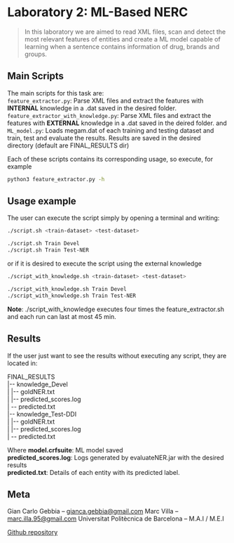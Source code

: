 
# Laboratory 2: ML-Based NERC
> In this laboratory we are aimed to read XML files, scan and detect the most relevant features of entities and create a ML model capable of learning when a sentence contains information of drug, brands and groups.




## Main Scripts
The main scripts for this task are:   
`feature_extractor.py`: Parse XML files and extract the features with **INTERNAL** knowledge in a .dat saved in the desired folder.  
`feature_extractor_with_knowledge.py`: Parse XML files and extract the features with **EXTERNAL** knowledge in a .dat saved in the deired folder.  and   
`ML_model.py`: Loads megam.dat of each training and testing dataset and train, test and evaluate the results. Results are saved in the desired directory (default are FINAL_RESULTS dir)  

Each of these scripts contains its corresponding usage, so execute, for example 
```sh
python3 feature_extractor.py -h 
```

## Usage example

The user can execute the script simply by opening a terminal and writing:
```sh
./script.sh <train-dataset> <test-dataset>

./script.sh Train Devel 
./script.sh Train Test-NER
```
or if it is desired to execute the script using the external knowledge
```sh
./script_with_knowledge.sh <train-dataset> <test-dataset>

./script_with_knowledge.sh Train Devel 
./script_with_knowledge.sh Train Test-NER
```
**Note**: ./script_with_knowledge executes four times the feature_extractor.sh and each run can last at most 45 min. 

## Results
If the user just want to see the results without executing any script, they are located in:   

FINAL_RESULTS  
|-- knowledge_Devel  
|   |-- goldNER.txt  
|   |-- predicted_scores.log  
|   -- predicted.txt  
|-- knowledge_Test-DDI  
|   |-- goldNER.txt  
|   |-- predicted_scores.log  
|   -- predicted.txt  

Where
**model.crfsuite**: ML model saved  
**predicted_scores.log**: Logs generated by evaluateNER.jar with the desired results  
**predicted.txt**: Details of each entity with its predicted label.  

## Meta

Gian Carlo Gebbia – gianca.gebbia@gmail.com 
Marc Villa –  marc.illa.95@gmail.com
Universitat Politècnica de Barcelona – M.A.I / M.E.I

[Github repository](https://github.com/GGebbia/AHLT_Labs)
